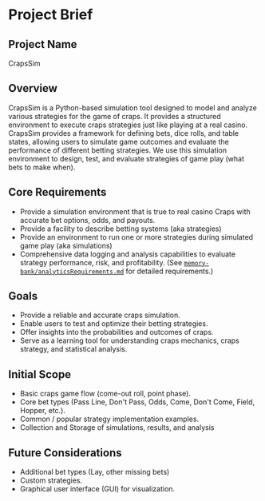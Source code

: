 # Project Brief

## Project Name
CrapsSim

## Overview
CrapsSim is a Python-based simulation tool designed to model and analyze various strategies for the game of craps. It provides a structured environment to execute craps strategies just like playing at a real casino. CrapsSim provides a framework for defining bets, dice rolls, and table states, allowing users to simulate game outcomes and evaluate the performance of different betting strategies. We use this simulation environment to design, test, and evaluate strategies of game play (what bets to make when). 

## Core Requirements
- Provide a simulation environment that is true to real casino Craps with accurate bet options, odds, and payouts. 
- Provide a facility to describe betting systems (aka strategies) 
- Provide an environment to run one or more strategies during simulated game play (aka simulations) 
- Comprehensive data logging and analysis capabilities to evaluate strategy performance, risk, and profitability. (See [`memory-bank/analyticsRequirements.md`](memory-bank/analyticsRequirements.md) for detailed requirements.)

## Goals
- Provide a reliable and accurate craps simulation.
- Enable users to test and optimize their betting strategies.
- Offer insights into the probabilities and outcomes of craps.
- Serve as a learning tool for understanding craps mechanics, craps strategy, and statistical analysis.

## Initial Scope
- Basic craps game flow (come-out roll, point phase).
- Core bet types (Pass Line, Don't Pass, Odds, Come, Don't Come, Field, Hopper, etc.).
- Common / popular strategy implementation examples.
- Collection and Storage of simulations, results, and analysis

## Future Considerations
- Additional bet types (Lay, other missing bets)
- Custom strategies.
- Graphical user interface (GUI) for visualization.